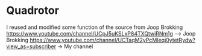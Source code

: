 # Quadrotor
I reused and modified some function of the source from Joop Brokking
https://www.youtube.com/channel/UCpJ5uKSLxP84TXQtwiRNm1g --> Joop Brokking 
https://www.youtube.com/channel/UCTaqM2yPcMIeqj0ytetRydw?view_as=subscriber -> My channel
